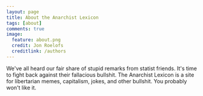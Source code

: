 ```yaml
---
layout: page
title: About the Anarchist Lexicon
tags: [about]
comments: true
image:
  feature: about.png
  credit: Jon Roelofs
  creditlink: /authors
---
```


We've all heard our fair share of stupid remarks from statist friends. It's time to fight back against their fallacious bullshit. The Anarchist Lexicon is a site for libertarian memes, capitalism, jokes, and other bullshit. You probably won't like it.
